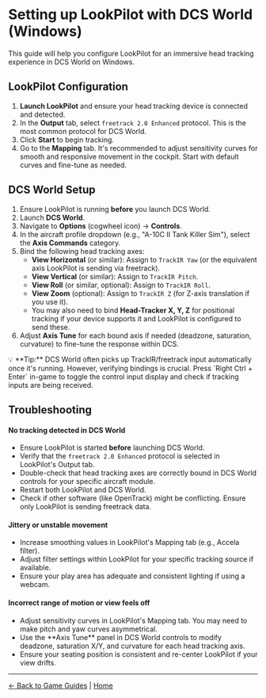 # Setting up LookPilot with DCS World (Windows)

This guide will help you configure LookPilot for an immersive head tracking experience in DCS World on Windows.

## LookPilot Configuration

1.  **Launch LookPilot** and ensure your head tracking device is connected and detected.
2.  In the **Output** tab, select `freetrack 2.0 Enhanced` protocol. This is the most common protocol for DCS World.
3.  Click **Start** to begin tracking.
4.  Go to the **Mapping** tab. It's recommended to adjust sensitivity curves for smooth and responsive movement in the cockpit. Start with default curves and fine-tune as needed.

## DCS World Setup

1.  Ensure LookPilot is running **before** you launch DCS World.
2.  Launch **DCS World**.
3.  Navigate to **Options** (cogwheel icon) → **Controls**.
4.  In the aircraft profile dropdown (e.g., "A-10C II Tank Killer Sim"), select the **Axis Commands** category.
5.  Bind the following head tracking axes:
    *   **View Horizontal** (or similar): Assign to `TrackIR Yaw` (or the equivalent axis LookPilot is sending via freetrack).
    *   **View Vertical** (or similar): Assign to `TrackIR Pitch`.
    *   **View Roll** (or similar, optional): Assign to `TrackIR Roll`.
    *   **View Zoom** (optional): Assign to `TrackIR Z` (for Z-axis translation if you use it).
    *   You may also need to bind **Head-Tracker X, Y, Z** for positional tracking if your device supports it and LookPilot is configured to send these.
6.  Adjust **Axis Tune** for each bound axis if needed (deadzone, saturation, curvature) to fine-tune the response within DCS.

<div class="alert alert-info">
    💡 **Tip:** DCS World often picks up TrackIR/freetrack input automatically once it's running. However, verifying bindings is crucial. Press `Right Ctrl + Enter` in-game to toggle the control input display and check if tracking inputs are being received.
</div>

## Troubleshooting

<div class="troubleshooting-item">
    <h4>No tracking detected in DCS World</h4>
    <ul>
        <li>Ensure LookPilot is started <strong>before</strong> launching DCS World.</li>
        <li>Verify that the <code>freetrack 2.0 Enhanced</code> protocol is selected in LookPilot's Output tab.</li>
        <li>Double-check that head tracking axes are correctly bound in DCS World controls for your specific aircraft module.</li>
        <li>Restart both LookPilot and DCS World.</li>
        <li>Check if other software (like OpenTrack) might be conflicting. Ensure only LookPilot is sending freetrack data.</li>
    </ul>
</div>

<div class="troubleshooting-item">
    <h4>Jittery or unstable movement</h4>
    <ul>
        <li>Increase smoothing values in LookPilot's Mapping tab (e.g., Accela filter).</li>
        <li>Adjust filter settings within LookPilot for your specific tracking source if available.</li>
        <li>Ensure your play area has adequate and consistent lighting if using a webcam.</li>
    </ul>
</div>

<div class="troubleshooting-item">
    <h4>Incorrect range of motion or view feels off</h4>
    <ul>
        <li>Adjust sensitivity curves in LookPilot's Mapping tab. You may need to make pitch and yaw curves asymmetrical.</li>
        <li>Use the **Axis Tune** panel in DCS World controls to modify deadzone, saturation X/Y, and curvature for each head tracking axis.</li>
        <li>Ensure your seating position is consistent and re-center LookPilot if your view drifts.</li>
    </ul>
</div>

---

[← Back to Game Guides](https://guides.lookpilot.app/game-guides.html) | [Home](https://guides.lookpilot.app/index.html) 